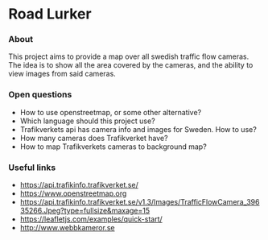 # Road Lurker
### About
This project aims to provide a map over all swedish traffic flow cameras. The idea is to show all the area covered by the cameras, and the ability to view images from said cameras. 

### Open questions
* How to use openstreetmap, or some other alternative?
* Which language should this project use?
* Trafikverkets api has camera info and images for Sweden. How to use?
* How many cameras does Trafikverket have?
* How to map Trafikverkets cameras to background map?

### Useful links
* https://api.trafikinfo.trafikverket.se/
* https://www.openstreetmap.org
* https://api.trafikinfo.trafikverket.se/v1.3/Images/TrafficFlowCamera_39635266.Jpeg?type=fullsize&maxage=15
* https://leafletjs.com/examples/quick-start/
* http://www.webbkameror.se
